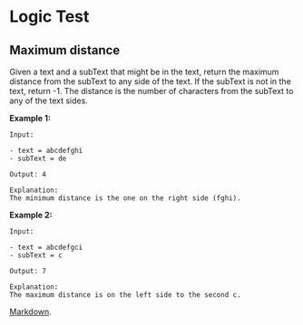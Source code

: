 # Logic Test
## Maximum distance



Given a text and a subText that might be in the text, return the maximum distance from the subText to any side of the text. If the subText is not in the text, return -1. The distance is the number of characters from the subText to any of the text sides.


**Example 1:**

```
Input:

- text = abcdefghi
- subText = de

Output: 4

Explanation:
The minimum distance is the one on the right side (fghi).

```

**Example 2:**

```
Input:

- text = abcdefgci
- subText = c

Output: 7

Explanation:
The maximum distance is on the left side to the second c.

```
[Markdown](https://github.com/victorhtorres/Markdown/edit/master/README.md).

